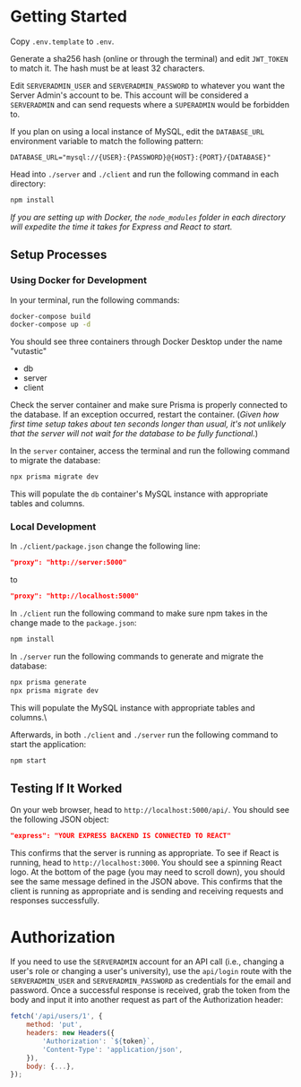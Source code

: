 # Getting Started

Copy `.env.template` to `.env`.

Generate a sha256 hash (online or through the terminal) and edit `JWT_TOKEN` to match it. The hash must be at least 32 characters.

Edit `SERVERADMIN_USER` and `SERVERADMIN_PASSWORD` to whatever you want the Server Admin's account to be. This account will be considered a `SERVERADMIN` and can send requests where a `SUPERADMIN` would be forbidden to.

If you plan on using a local instance of MySQL, edit the `DATABASE_URL` environment variable to match the following pattern:

```env
DATABASE_URL="mysql://{USER}:{PASSWORD}@{HOST}:{PORT}/{DATABASE}"
```

Head into `./server` and `./client` and run the following command in each directory:

```bash
npm install
```

*If you are setting up with Docker, the `node_modules` folder in each directory will expedite the time it takes for Express and React to start.*

## Setup Processes

### Using Docker for Development

In your terminal, run the following commands:

```bash
docker-compose build
docker-compose up -d
```

You should see three containers through Docker Desktop under the name "vutastic"

* db
* server
* client

Check the server container and make sure Prisma is properly connected to the database. If an exception occurred, restart the container.
(_Given how first time setup takes about ten seconds longer than usual, it's not unlikely that the server will not wait for the database to be fully functional._)

In the `server` container, access the terminal and run the following command to migrate the database:

```bash
npx prisma migrate dev
```

This will populate the `db` container's MySQL instance with appropriate tables and columns.

### Local Development

In `./client/package.json` change the following line:

```json
"proxy": "http://server:5000"
```

to

```json
"proxy": "http://localhost:5000"
```

In `./client` run the following command to make sure npm takes in the change made to the `package.json`:

```bash
npm install
```

In `./server` run the following commands to generate and migrate the database:

```bash
npx prisma generate
npx prisma migrate dev
```

This will populate the MySQL instance with appropriate tables and columns.\

Afterwards, in both `./client` and `./server` run the following command to start the application:

```bash
npm start
```

## Testing If It Worked

On your web browser, head to `http://localhost:5000/api/`. You should see the following JSON object:

```json
"express": "YOUR EXPRESS BACKEND IS CONNECTED TO REACT"
```

This confirms that the server is running as appropriate. To see if React is running, head to `http://localhost:3000`. You should see a spinning React logo. At the bottom of the page (you may need to scroll down), you should see the same message defined in the JSON above. This confirms that the client is running as appropriate and is sending and receiving requests and responses successfully.

# Authorization

If you need to use the `SERVERADMIN` account for an API call (i.e., changing a user's role or changing a user's university), use the `api/login` route with the `SERVERADMIN_USER` and `SERVERADMIN_PASSWORD` as credentials for the email and password. Once a successful response is received, grab the token from the body and input it into another request as part of the Authorization header:

```js
fetch('/api/users/1', {
    method: 'put',
    headers: new Headers({
        'Authorization': `${token}`,
        'Content-Type': 'application/json',
    }),
    body: {...},
});
```
